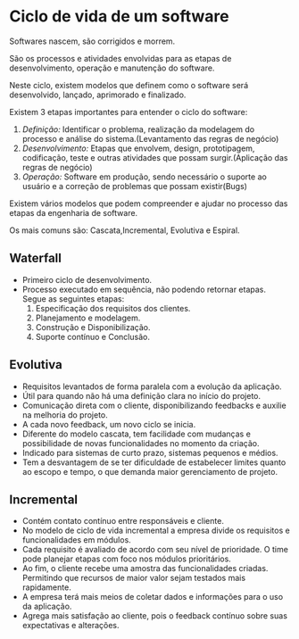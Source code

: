 # Ciclo de vida de um software

Softwares nascem, são corrigidos e morrem.

São os processos e atividades envolvidas para as etapas de desenvolvimento, operação e manutenção do software.

Neste ciclo, existem modelos que definem como o software será desenvolvido, lançado, aprimorado e finalizado.

Existem 3 etapas importantes para entender o ciclo do software:

1. *Definição:* Identificar o problema, realização da modelagem do processo e análise do sistema.(Levantamento das regras de negócio)
2. *Desenvolvimento:* Etapas que envolvem, design, prototipagem, codificação, teste e outras atividades que possam surgir.(Aplicação das regras de negócio)
3. *Operação:* Software em produção, sendo necessário o suporte ao usuário e a correção de problemas que possam existir(Bugs)

Existem vários modelos que podem compreender e ajudar no processo das etapas da engenharia de software.

Os mais comuns são: Cascata,Incremental, Evolutiva e Espiral. 

## Waterfall

- Primeiro ciclo de desenvolvimento.
- Processo executado em sequência, não podendo retornar etapas. Segue as seguintes etapas:
    1. Especificação dos requisitos dos clientes.
    2. Planejamento e modelagem.
    3. Construção e Disponibilização.
    4. Suporte contínuo e Conclusão.
## Evolutiva

- Requisitos levantados de forma paralela com a evolução da aplicação.
- Útil para quando não há uma definição clara no início do projeto.
- Comunicação direta com o cliente, disponibilizando feedbacks e auxilie na melhoria do projeto.
- A cada novo feedback, um novo ciclo se inicia.
- Diferente do modelo cascata, tem facilidade com mudanças e possibilidade de novas funcionalidades no momento da criação.
- Indicado para sistemas de curto prazo, sistemas pequenos e médios.
- Tem a desvantagem de se ter dificuldade de estabelecer limites quanto ao escopo e tempo, o que demanda maior gerenciamento de projeto.

## Incremental
- Contém contato contínuo entre responsáveis e cliente.
- No modelo de ciclo de vida incremental a empresa divide os requisitos e funcionalidades em módulos. 
- Cada requisito é avaliado de acordo com seu nível de prioridade. O time pode planejar etapas com foco nos módulos prioritários.
- Ao fim, o cliente recebe uma amostra das funcionalidades criadas. Permitindo que recursos de maior valor sejam testados mais rapidamente.
- A empresa terá mais meios de coletar dados e informações para o uso da aplicação. 
- Agrega mais satisfação ao cliente, pois o feedback contínuo sobre suas expectativas e alterações.
